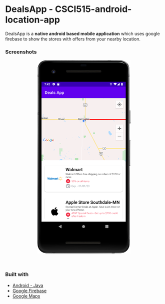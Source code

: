 # DealsApp - CSCI515-android-location-app
DealsApp is a **native android based mobile application** which uses google firebase to show the stores with offers from your nearby location.

### Screenshots
<p align="center">
  <img alt="DealsApp" height="620" src="./screenshots/home-page.png"/>
</p>

</br>

### Built with
- [Android - Java](https://www.javatpoint.com/android-tutorial)
- [Google Firebase](https://firebase.google.com/)
- [Google Maps](https://developers.google.com/maps/documentation)
